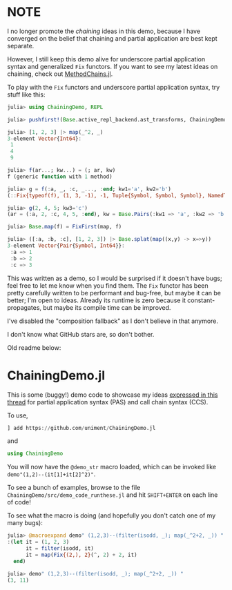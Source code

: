 # NOTE

I no longer promote the *chaining* ideas in this demo, because I have converged on the belief that chaining and partial application are best kept separate.

However, I still keep this demo alive for underscore partial application syntax and generalized `Fix` functors. If you want to see my latest ideas on chaining, check out [MethodChains.jl](https://github.com/uniment/MethodChains.jl).

To play with the `Fix` functors and underscore partial application syntax, try stuff like this:

```julia
julia> using ChainingDemo, REPL

julia> pushfirst!(Base.active_repl_backend.ast_transforms, ChainingDemo._underscore_pas!);

julia> [1, 2, 3] |> map(_^2, _)
3-element Vector{Int64}:
 1
 4
 9

julia> f(ar...; kw...) = (; ar, kw)
f (generic function with 1 method)

julia> g = f(:a, _, :c, _..., :end; kw1='a', kw2='b')
(::Fix{typeof(f), (1, 3, -1), -1, Tuple{Symbol, Symbol, Symbol}, NamedTuple{(:kw1, :kw2), Tuple{Char, Char}}}) (generic function with 1 method)

julia> g(2, 4, 5; kw3='c')
(ar = (:a, 2, :c, 4, 5, :end), kw = Base.Pairs(:kw1 => 'a', :kw2 => 'b', :kw3 => 'c'))

julia> Base.map(f) = FixFirst(map, f)

julia> ([:a, :b, :c], [1, 2, 3]) |> Base.splat(map((x,y) -> x=>y))
3-element Vector{Pair{Symbol, Int64}}:
 :a => 1
 :b => 2
 :c => 3
```

This was written as a demo, so I would be surprised if it doesn't have bugs; feel free to let me know when you find them. The `Fix` functor has been pretty carefully written to be performant and bug-free, but maybe it can be better; I'm open to ideas. Already its runtime is zero because it constant-propagates, but maybe its compile time can be improved.

I've disabled the "composition fallback" as I don't believe in that anymore.

I don't know what GitHub stars are, so don't bother.

Old readme below:

# ChainingDemo.jl

This is some (buggy!) demo code to showcase my ideas [expressed in this thread](https://discourse.julialang.org/t/fixing-the-piping-chaining-partial-application-issue-rev-2/90408/31) for partial application syntax (PAS) and call chain syntax (CCS).

To use,

```julia
] add https://github.com/uniment/ChainingDemo.jl
```

and 

```julia
using ChainingDemo
```

You will now have the `@demo_str` macro loaded, which can be invoked like `demo"(1,2)--(it[1]+it[2]^2)"`.

To see a bunch of examples, browse to the file `ChainingDemo/src/demo_code_runthese.jl` and hit `SHIFT+ENTER` on each line of code!

To see what the macro is doing (and hopefully you don't catch one of my many bugs):
```julia
julia> @macroexpand demo" (1,2,3)--(filter(isodd, _); map(_^2+2, _)) "
:(let it = (1, 2, 3)
      it = filter(isodd, it)
      it = map(Fix{(2,), 2}(^, 2) + 2, it)
  end)

julia> demo" (1,2,3)--(filter(isodd, _); map(_^2+2, _)) "
(3, 11)
```